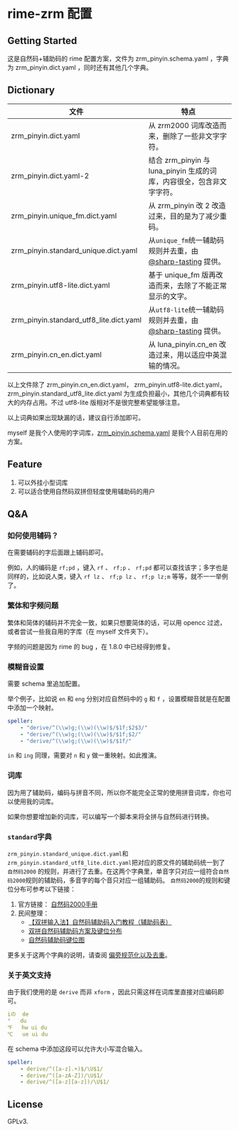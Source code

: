 # rime-zrm 配置

## Getting Started

这是自然码+辅助码的 rime 配置方案，文件为 zrm_pinyin.schema.yaml ，字典为 zrm_pinyin.dict.yaml ，同时还有其他几个字典。

## Dictionary

| 文件                           | 特点                                                                  |
| ------------------------------ | --------------------------------------------------------------------- |
| zrm_pinyin.dict.yaml           | 从 zrm2000 词库改造而来，删除了一些非文字字符。                       |
| zrm_pinyin.dict.yaml-2         | 结合 zrm_pinyin 与 luna_pinyin 生成的词库，内容很全，包含非文字字符。 |
| zrm_pinyin.unique_fm.dict.yaml        | 从 zrm_pinyin 改 2 改造过来，目的是为了减少重码。                     |
| zrm_pinyin.standard_unique.dict.yaml  | 从`unique_fm`统一辅助码规则并去重，由 [@sharp-tasting](https://github.com/sharp-tasting) 提供。        |
| zrm_pinyin.utf8-lite.dict.yaml | 基于 unique_fm 版再改造而来，去除了不能正常显示的文字。               |
| zrm_pinyin.standard_utf8_lite.dict.yaml  | 从`utf8-lite`统一辅助码规则并去重，由 [@sharp-tasting](https://github.com/sharp-tasting) 提供。         |
| zrm_pinyin.cn_en.dict.yaml     | 从 luna_pinyin.cn_en 改造过来，用以适应中英混输的情况。               |

以上文件除了 zrm_pinyin.cn_en.dict.yaml， zrm_pinyin.utf8-lite.dict.yaml，zrm_pinyin.standard_utf8_lite.dict.yaml 为生成负担最小，其他几个词典都有较大的内存占用。不过 utf8-lite 版相对不是很完整希望能够注意。

以上词典如果出现缺漏的话，建议自行添加即可。

myself 是我个人使用的字词库，[zrm_pinyin.schema.yaml](./myself/zrm_pinyin.schema.yaml) 是我个人目前在用的方案。

## Feature

1. 可以外挂小型词库
2. 可以适合使用自然码双拼但轻度使用辅助码的用户

## Q&A

### 如何使用辅码？

在需要辅码的字后面跟上辅码即可。

例如，人的编码是 `rf;pd` ，键入 `rf` 、 `rf;p` 、 `rf;pd` 都可以查找该字；多字也是同样的，比如说人类，键入 `rf lz` 、 `rf;p lz` 、 `rf;p lz;m` 等等，就不一一举例了。

### 繁体和字频问题

繁体和简体的辅码并不完全一致，如果只想要简体的话，可以用 opencc 过滤，或者尝试一些我自用的字库（在 myself 文件夹下）。

字频的问题是因为 rime 的 bug ，在 1.8.0 中已经得到修复。

### 模糊音设置

需要 schema 里追加配置。

举个例子，比如说 `en` 和 `eng` 分别对应自然码中的 `g` 和 `f` ，设置模糊音就是在配置中添加一个映射。

```yaml
speller:
    - "derive/^(\\w)g;(\\w)(\\w)$/$1f;$2$3/"
    - "derive/^(\\w)g;(\\w)(\\w)$/$1f;$2/"
    - "derive/^(\\w)g;(\\w)(\\w)$/$1f/"
```

`in` 和 `ing` 同理，需要对 `n` 和 `y` 做一重映射。如此推演。

### 词库

因为用了辅助码，编码与拼音不同，所以你不能完全正常的使用拼音词库，你也可以使用我的词库。

如果你想要增加新的词库，可以编写一个脚本来将全拼与自然码进行转换。

### `standard`字典

`zrm_pinyin.standard_unique.dict.yaml`和`zrm_pinyin.standard_utf8_lite.dict.yaml`把对应的原文件的辅助码统一到了 `自然码2000` 的规则，并进行了去重。在这两个字典里，单音字只对应一组符合`自然码2000`规则的辅助码，多音字的每个音只对应一组辅助码。
`自然码2000`的规则和键位分布可参考以下链接：

1. 官方链接： [自然码2000手册](http://ziranma.com.cn/uiysuomy.htm)
2. 民间整理：
    - [【双拼输入法】自然码辅助码入门教程（辅助码表）](https://www.liuchuo.net/archives/2847)
    - [双拼自然码辅助码方案及键位分布](https://zhuanlan.zhihu.com/p/122866844)
    - [自然码辅助码键位图](https://blog.csdn.net/pmo992/article/details/104963648)

更多关于这两个字典的说明，请查阅 [偏旁规范化以及去重](scripts/standardize.md)。

### 关于英文支持

由于我们使用的是 `derive` 而非 `xform` ，因此只需这样在词库里直接对应编码即可。

```yaml
iの	de
°	du
℉	hw ui du
℃	ue ui du
```

在 schema 中添加这段可以允许大小写混合输入。

```yaml
speller:
    - derive/^([a-z].+)$/\U$1/
    - derive/^([a-zA-Z])/\U$1/
    - derive/^([a-z][a-z])/\U$1/
```

## License

GPLv3.
